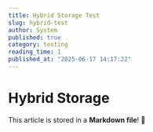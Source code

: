 ```yaml
---
title: Hybrid Storage Test
slug: hybrid-test
author: System
published: true
category: testing
reading_time: 1
published_at: "2025-06-17 14:17:22"
---
```


# Hybrid Storage

This article is stored in a **Markdown file**! 📝